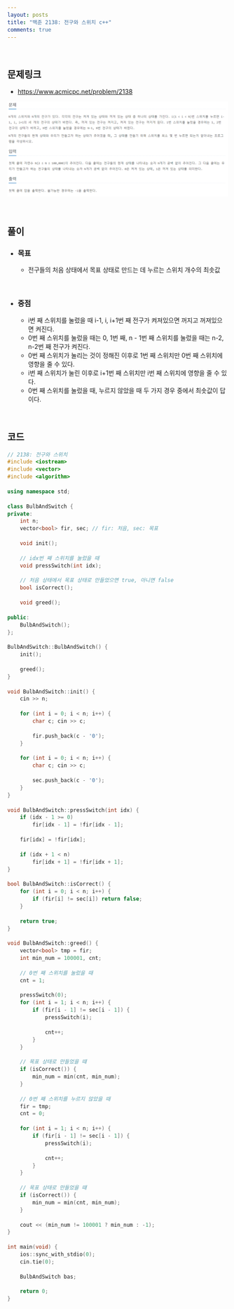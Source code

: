 ```yaml
---
layout: posts
title: "백준 2138: 전구와 스위치 c++"
comments: true
---
```


<br>

## **문제링크**

* <https://www.acmicpc.net/problem/2138>   

![](https://github.com/ljh37694/ljh37694.github.io/blob/main/_captures/Baekjoon2138.PNG?raw=true)

<br>

## **풀이**
* ### **목표**
  * 전구들의 처음 상태에서 목표 상태로 만드는 데 누르는 스위치 개수의 최솟값

<br>

* ### **중점**
  * i번 째 스위치를 눌렀을 때 i-1, i, i+1번 째 전구가 켜져있으면 꺼지고 꺼져있으면 켜진다.
  * 0번 째 스위치를 눌렀을 때는 0, 1번 째, n - 1번 째 스위치를 눌렀을 때는 n-2, n-2번 째 전구가 켜진다.
  * 0번 째 스위치가 눌리는 것이 정해진 이후로 1번 째 스위치만 0번 째 스위치에 영향을 줄 수 있다.
  * i번 째 스위치가 눌린 이후로 i+1번 째 스위치만 i번 째 스위치에 영향을 줄 수 있다.
  * 0번 째 스위치를 눌렀을 때, 누르지 않았을 때 두 가지 경우 중에서 최솟값이 답이다.

<br>

## **코드**
``` c++
// 2138: 전구와 스위치
#include <iostream>
#include <vector>
#include <algorithm>

using namespace std;

class BulbAndSwitch {
private:
	int n;
	vector<bool> fir, sec; // fir: 처음, sec: 목표

	void init();

	// idx번 째 스위치를 눌렀을 때
	void pressSwitch(int idx);

	// 처음 상태에서 목표 상태로 만들었으면 true, 아니면 false
	bool isCorrect();

	void greed();

public:
	BulbAndSwitch();
};

BulbAndSwitch::BulbAndSwitch() {
	init();

	greed();
}

void BulbAndSwitch::init() {
	cin >> n;

	for (int i = 0; i < n; i++) {
		char c; cin >> c;

		fir.push_back(c - '0');
	}

	for (int i = 0; i < n; i++) {
		char c; cin >> c;

		sec.push_back(c - '0');
	}
}

void BulbAndSwitch::pressSwitch(int idx) {
	if (idx - 1 >= 0)
		fir[idx - 1] = !fir[idx - 1];

	fir[idx] = !fir[idx];

	if (idx + 1 < n)
		fir[idx + 1] = !fir[idx + 1];
}

bool BulbAndSwitch::isCorrect() {
	for (int i = 0; i < n; i++) {
		if (fir[i] != sec[i]) return false;
	}

	return true;
}

void BulbAndSwitch::greed() {
	vector<bool> tmp = fir;
	int min_num = 100001, cnt;

	// 0번 째 스위치를 눌렀을 때
	cnt = 1;

	pressSwitch(0);
	for (int i = 1; i < n; i++) {
		if (fir[i - 1] != sec[i - 1]) {
			pressSwitch(i);

			cnt++;
		}
	}

	// 목표 상태로 만들었을 떄
	if (isCorrect()) {
		min_num = min(cnt, min_num);
	}

	// 0번 째 스위치를 누르지 않았을 때
	fir = tmp;
	cnt = 0;

	for (int i = 1; i < n; i++) {
		if (fir[i - 1] != sec[i - 1]) {
			pressSwitch(i);

			cnt++;
		}
	}

	// 목표 상태로 만들었을 떄
	if (isCorrect()) {
		min_num = min(cnt, min_num);
	}

	cout << (min_num != 100001 ? min_num : -1);
}

int main(void) {
	ios::sync_with_stdio(0);
	cin.tie(0);

	BulbAndSwitch bas;

	return 0;
}
```